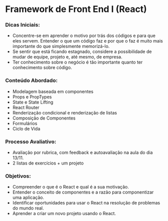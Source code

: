 # Framework de Front End I (React)

### Dicas Iniciais:

- Concentre-se em aprender o motivo por trás dos códigos e para que eles servem. Entender o que um código faz e por que o faz é muito mais importante do que simplesmente memorizá-lo.
- Se sentir que está ficando estagnado, considere a possibilidade de mudar de equipe, projeto e, até mesmo, de empresa.
- Ter conhecimento sobre o negócio é tão importante quanto ter conhecimento sobre código.

### Conteúdo Abordado:

- Modelagem baseada em componentes
- Props e PropTypes
- State e State Lifting
- React Router
- Renderização condicional e renderização de listas
- Composição de Componentes
- Formulários
- Ciclo de Vida

### Processo Avaliativo:

- Avaliação por rubrica, com feedback e autoavaliação na aula do dia 13/11.
- 2 listas de exercícios + um projeto

### Objetivos:

- Compreender o que é o React e qual é a sua motivação.
- Entender o conceito de componentes e a razão para componentizar uma aplicação.
- Identificar oportunidades para usar o React na resolução de problemas do mundo real.
- Aprender a criar um novo projeto usando o React.